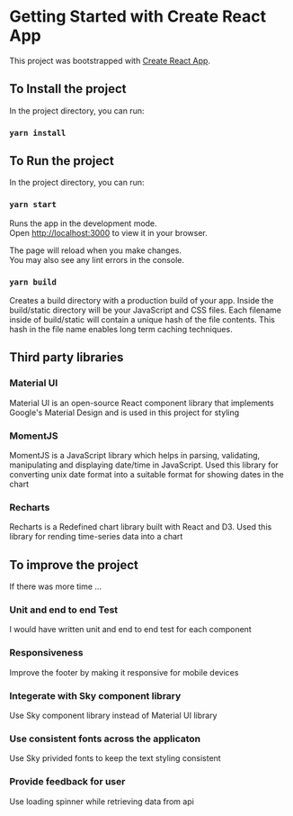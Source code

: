 # Getting Started with Create React App

This project was bootstrapped with [Create React App](https://github.com/facebook/create-react-app).

## To Install the project

In the project directory, you can run:

### `yarn install`

## To Run the project

In the project directory, you can run:

### `yarn start`

Runs the app in the development mode.\
Open [http://localhost:3000](http://localhost:3000) to view it in your browser.

The page will reload when you make changes.\
You may also see any lint errors in the console.

### `yarn build`

Creates a build directory with a production build of your app. Inside the build/static directory will be your JavaScript and CSS files. Each filename inside of build/static will contain a unique hash of the file contents. This hash in the file name enables long term caching techniques.

## Third party libraries

### Material UI

Material UI is an open-source React component library that implements Google's Material Design and is used in this project for styling

### MomentJS

MomentJS is a JavaScript library which helps in parsing, validating, manipulating and displaying date/time in JavaScript. Used this library for converting unix date format into a suitable format for showing dates in the chart

### Recharts

Recharts is a Redefined chart library built with React and D3. Used this library for rending time-series data into a chart

## To improve the project

If there was more time ...

### Unit and end to end Test

I would have written unit and end to end test for each component

### Responsiveness 

Improve the footer by making it responsive for mobile devices 

### Integerate with Sky component library 

Use Sky component library instead of Material UI library 

### Use consistent fonts across the applicaton

Use Sky privided fonts to keep the text styling consistent 

### Provide feedback for user

Use loading spinner while retrieving data from api  
